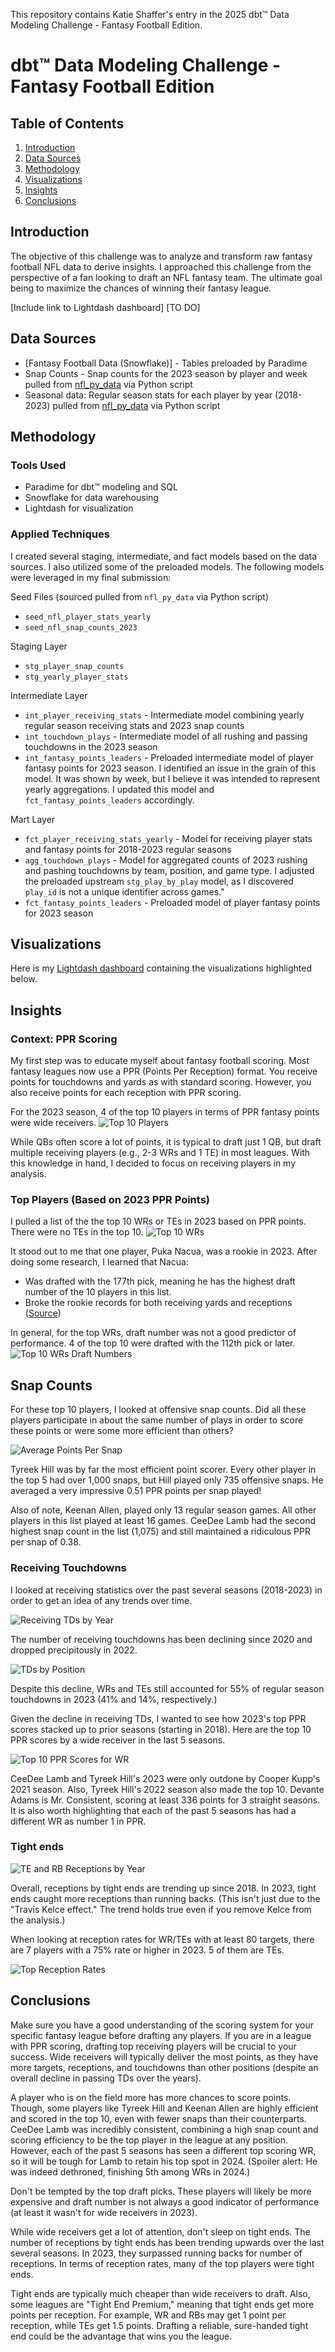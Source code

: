 This repository contains Katie Shaffer's entry in the 2025 dbt™ Data Modeling Challenge - Fantasy Football Edition.

# dbt™ Data Modeling Challenge - Fantasy Football Edition

## Table of Contents
1. [Introduction](#introduction)
2. [Data Sources](#data-sources)
3. [Methodology](#methodology)
4. [Visualizations](#visualizations)
5. [Insights](#insights)
6. [Conclusions](#conclusions)

## Introduction

The objective of this challenge was to analyze and transform raw fantasy football NFL data to derive insights. I approached this challenge from the perspective of a fan looking to draft an NFL fantasy team. The ultimate goal being to maximize the chances of winning their fantasy league. 

[Include link to Lightdash dashboard] [TO DO]

## Data Sources
- [Fantasy Football Data (Snowflake)] - Tables preloaded by Paradime
- Snap Counts - Snap counts for the 2023 season by player and week pulled from [nfl_py_data](https://github.com/nflverse/nfl_data_py) via Python script
- Seasonal data: Regular season stats for each player by year (2018-2023) pulled from [nfl_py_data](https://github.com/nflverse/nfl_data_py) via Python script

## Methodology
### Tools Used
- Paradime for dbt™ modeling and SQL
- Snowflake for data warehousing
- Lightdash for visualization

### Applied Techniques

I created several staging, intermediate, and fact models based on the data sources. I also utilized some of the preloaded models. The following models were leveraged in my final submission:

Seed Files (sourced pulled from `nfl_py_data` via Python script)
* `seed_nfl_player_stats_yearly`
* `seed_nfl_snap_counts_2023`

Staging Layer
* `stg_player_snap_counts`
* `stg_yearly_player_stats`

Intermediate Layer
* `int_player_receiving_stats` - Intermediate model combining yearly regular season receiving stats and 2023 snap counts
* `int_touchdown_plays` - Intermediate model of all rushing and passing touchdowns in the 2023 season
* `int_fantasy_points_leaders` - Preloaded intermediate model of player fantasy points for 2023 season. I identified an issue in the grain of this model. It was shown by week, but I believe it was intended to represent yearly aggregations. I updated this model and `fct_fantasy_points_leaders` accordingly.


Mart Layer
* `fct_player_receiving_stats_yearly` - Model for receiving player stats and fantasy points for 2018-2023 regular seasons
* `agg_touchdown_plays` - Model for aggregated counts of 2023 rushing and pashing touchdowns by team, position, and game type. I adjusted the preloaded upstream  `stg_play_by_play` model, as I discovered `play_id` is not a unique identifier across games."
* `fct_fantasy_points_leaders` - Preloaded model of player fantasy points for 2023 season


## Visualizations
Here is my [Lightdash dashboard](https://app.lightdash.cloud/projects/ccbaf62f-52f2-4af9-9675-bbacf0556f82/dashboards/d6a57740-b426-47e7-a26d-911429577666/edit) containing the visualizations highlighted below.

## Insights

### Context: PPR Scoring

My first step was to educate myself about fantasy football scoring. Most fantasy leagues now use a PPR (Points Per Reception) format. You receive points for touchdowns and yards as with standard scoring. However, you also receive points for each reception with PPR scoring. 

For the 2023 season, 4 of the top 10 players in terms of PPR fantasy points were wide receivers.
![Top 10 Players](./analyses/Visualizations/2023_Top_10_Players.png)

While QBs often score a lot of points, it is typical to draft just 1 QB, but draft multiple receiving players (e.g., 2-3 WRs and 1 TE) in most leagues. With this knowledge in hand, I decided to focus on receiving players in my analysis.

### Top Players (Based on 2023 PPR Points)
I pulled a list of the the top 10 WRs or TEs in 2023 based on PPR points. There were no TEs in the top 10. 
![Top 10 WRs](./analyses/Visualizations/2023_Top_10_WRs.png)

It stood out to me that one player, Puka Nacua, was a rookie in 2023. After doing some research, I learned that Nacua:
* Was drafted with the 177th pick, meaning he has the highest draft number of the 10 players in this list.
* Broke the rookie records for both receiving yards and receptions ([Source](https://www.espn.com/nfl/story/_/id/39261306/rams-puka-nacua-breaks-nfl-rookie-receiving-yards-record))

In general, for the top WRs, draft number was not a good predictor of performance. 4 of the top 10 were drafted with the 112th pick or later.
![Top 10 WRs Draft Numbers](./analyses/Visualizations/2023_Top_WR_Draft_Numbers.png)

## Snap Counts
For these top 10 players, I looked at offensive snap counts. Did all these players participate in about the same number of plays in order to score these points or were some more efficient than others?

![Average Points Per Snap](./analyses/Visualizations/2023_Avg_Pts_Per_Snap.png)

Tyreek Hill was by far the most efficient point scorer. Every other player in the top 5 had over 1,000 snaps, but Hill played only 735 offensive snaps. He averaged a very impressive 0.51 PPR points per snap played! 

Also of note, Keenan Allen, played only 13 regular season games. All other players in this list played at least 16 games. CeeDee Lamb had the second highest snap count in the list (1,075) and still maintained a ridiculous PPR per snap of 0.38.

### Receiving Touchdowns
I looked at receiving statistics over the past several seasons (2018-2023) in order to get an idea of any trends over time. 

![Receiving TDs by Year](./analyses/Visualizations/Receiving_TDs_by_Year.png)

The number of receiving touchdowns has been declining since 2020 and dropped precipitously in 2022. 

![TDs by Position](./analyses/Visualizations/2023_TDs_by_Position.png)

Despite this decline, WRs and TEs still accounted for 55% of regular season touchdowns in 2023 (41% and 14%, respectively.)

Given the decline in receiving TDs, I wanted to see how 2023's top PPR scores stacked up to prior seasons (starting in 2018). Here are the top 10 PPR scores by a wide receiver in the last 5 seasons.

![Top 10 PPR Scores for WR](./analyses/Visualizations/Top_10_PPR_Scores_2018_to_2023.png)

CeeDee Lamb and Tyreek Hill's 2023 were only outdone by Cooper Kupp's 2021 season. Also, Tyreek Hill's 2022 season also made the top 10. Devante Adams is Mr. Consistent, scoring at least 336 points for 3 straight seasons. It is also worth highlighting that each of the past 5 seasons has had a different WR as number 1 in PPR.

### Tight ends

![TE and RB Receptions by Year](./analyses/Visualizations/TE_and_RB_Recs_by_Year.png)

Overall, receptions by tight ends are trending up since 2018. In 2023, tight ends caught more receptions than running backs. (This isn't just due to the "Travis Kelce effect." The trend holds true even if you remove Kelce from the analysis.)

When looking at reception rates for WR/TEs with at least 80 targets, there are 7 players with a 75% rate or higher in 2023. 5 of them are TEs.

![Top Reception Rates](./analyses/Visualizations/2023_Reception_Rates.png)

## Conclusions
Make sure you have a good understanding of the scoring system for your specific fantasy league before drafting any players. If you are in a league with PPR scoring, drafting top receiving players will be crucial to your success. Wide receivers will typically deliver the most points, as they have more targets, receptions, and touchdowns than other positions (despite an overall decline in passing TDs over the years).

A player who is on the field more has more chances to score points. Though, some players like Tyreek Hill and Keenan Allen are highly efficient and scored in the top 10, even with fewer snaps than their counterparts. CeeDee Lamb was incredibly consistent, combining a high snap count and scoring efficiency to be the top player in the league at any position. However, each of the past 5 seasons has seen a different top scoring WR, so it will be tough for Lamb to retain his top spot in 2024. (Spoiler alert: He was indeed dethroned, finishing 5th among WRs in 2024.)

Don't be tempted by the top draft picks. These players will likely be more expensive and draft number is not always a good indicator of performance (at least it wasn't for wide receivers in 2023). 

While wide receivers get a lot of attention, don't sleep on tight ends. The number of receptions by tight ends has been trending upwards over the last several seasons. In 2023, they surpassed running backs for number of receptions. In terms of reception rates, many of the top players were tight ends.

Tight ends are typically much cheaper than wide receivers to draft. Also, some leagues are "Tight End Premium," meaning that tight ends get more points per reception. For example, WR and RBs may get 1 point per reception, while TEs get 1.5 points. Drafting a reliable, sure-handed tight end could be the advantage that wins you the league.
